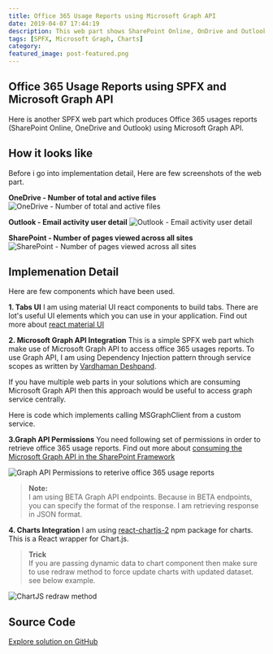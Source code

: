```yaml
---
title: Office 365 Usage Reports using Microsoft Graph API
date: 2019-04-07 17:44:19
description: This web part shows SharePoint Online, OnDrive and Outlook usage reports using SPFX and Microsoft Graph API
tags: [SPFX, Microsoft Graph, Charts]
category:
featured_image: post-featured.png  
---
```

## Office 365 Usage Reports using SPFX and Microsoft Graph API

Here is another SPFX web part which produces Office 365 usages reports (SharePoint Online, OneDrive and Outlook) using Microsoft Graph API.

## How it looks like

Before i go into implementation detail, Here are few screenshots of the web part.

<strong>OneDrive - Number of total and active files</strong>
![OneDrive - Number of total and active files](final-output-onedrive.png)


<strong>Outlook - Email activity user detail</strong>
![Outlook - Email activity user detail](final-output-outlook.png)


<strong>SharePoint - Number of pages viewed across all sites</strong>
![SharePoint - Number of pages viewed across all sites](final-output-sharepoint.png)

## Implemenation Detail

Here are few components which have been used.

**1. Tabs UI**
I am using material UI react components to build tabs. There are lot's useful UI elements which you can use in your application. Find out more about [react material UI](https://material-ui.com/getting-started/installation/) 

**2. Microsoft Graph API Integration**
This is a simple SPFX web part which make use of Microsoft Graph API to access office 365 usages reports. To use Graph API, I am using Dependency Injection pattern through service scopes as written by [Vardhaman Deshpand](https://www.vrdmn.com/2019/03/using-service-scopes-to-decouple.html).

If you have multiple web parts in your solutions which are consuming Microsoft Graph API then this approach would be useful to access graph service centrally.

Here is code which implements calling MSGraphClient from a custom service.

<script src="https://gist.github.com/ejazhussain/877750b86eac6310e183c4a761877852.js"></script>

**3.Graph API Permissions**
You need following set of permissions in order to retrieve office 365 usage reports. Find out more about [consuming the Microsoft Graph API in the SharePoint Framework](https://docs.microsoft.com/en-us/sharepoint/dev/spfx/use-aad-tutorial)

![Graph API Permissions to reterive office 365 usage reports](graph-api-permissions-usage-reports.png)

><i class="fa fa-info-circle"></i> **Note:**<br/>I am using BETA Graph API endpoints. Because in BETA endpoints, you can specify the format of the response. I am retrieving response in JSON format. 

**4. Charts Integration**
I am using [react-chartjs-2](https://github.com/jerairrest/react-chartjs-2) npm package for charts.  This is a React wrapper for Chart.js.
> <i class="fa fa-info-circle"></i> **Trick** <br/>If you are passing dynamic data to chart component then make sure to use redraw method to force update charts with updated dataset. see below example.

![ChartJS redraw method](chartjs-redraw-method.png)

## Source Code

<a href="https://github.com/ejazhussain/react-graph-reports" class="is-primary button is-medium github">
    <span class="icon is-medium">
      <i class="fab fa-github"></i>
    </span>
    <span>Explore solution on GitHub</span>
</a>




